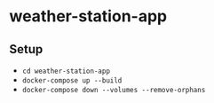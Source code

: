 # weather-station-app

## Setup

- `cd weather-station-app`
- `docker-compose up --build`
- `docker-compose down --volumes --remove-orphans`
